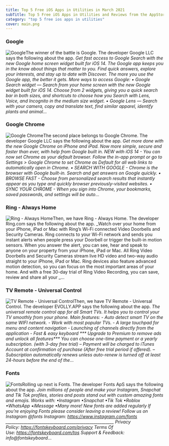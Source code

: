 ```yaml
---
title: Top 5 Free iOS Apps in Utilities in March 2021
subTitle: Top 5 Free iOS Apps in Utilities and Reviews from the AppStore in March 2021.
category: "top 5 free ios apps in utilities"
cover: main.png
---
```


### Google

![Google](https://is5-ssl.mzstatic.com/image/thumb/Purple124/v4/42/6d/9a/426d9a42-1fdc-8da2-0182-35a20a1c3448/logo_gsa_ios_color-0-0-1x_U007emarketing-0-0-0-6-0-0-sRGB-0-0-0-GLES2_U002c0-512MB-85-220-0-0.png/100x100bb.png)The winner of the battle is Google. The developer Google LLC says the following about the app. _Get fast access to Google Search with the new Google home screen widget built for iOS 14. The Google app keeps you in the know about things that matter to you. Find quick answers, explore your interests, and stay up to date with Discover. The more you use the Google app, the better it gets.  More ways to access Google: • Google Search widget — Search from your home screen with the new Google widget built for iOS 14. Choose from 2 widgets, giving you a quick search bar in both sizes, and shortcuts to choose how you Search with Lens, Voice, and Incognito in the medium size widget. • Google Lens — Search with your camera, copy and translate text, find similar apparel, identify plants and animal_...

### Google Chrome

![Google Chrome](https://is4-ssl.mzstatic.com/image/thumb/Purple114/v4/2b/0a/b6/2b0ab6ad-835f-3a56-1898-ada98b368310/AppIcon-0-0-1x_U007emarketing-0-0-0-6-0-0-sRGB-0-0-0-GLES2_U002c0-512MB-85-220-0-0.png/100x100bb.png)The second place belongs to Google Chrome. The developer Google LLC says the following about the app. _Get more done with the new Google Chrome on iPhone and iPad. Now more simple, secure and faster than ever, with help from Google built in.  NEW with iOS 14 - You can now set Chrome as your default browser. Follow the in-app prompt or go to Settings > Google Chrome to set Chrome as Default for all web links to automatically open in Chrome.   • SEARCH WITH GOOGLE - Chrome is the browser with Google built-in. Search and get answers on Google quickly.   • BROWSE FAST - Choose from personalized search results that instantly appear as you type and quickly browser previously-visited websites.  • SYNC YOUR CHROME - When you sign into Chrome, your bookmarks, saved passwords, and settings will be auto_...

### Ring - Always Home

![Ring - Always Home](https://is5-ssl.mzstatic.com/image/thumb/Purple114/v4/66/1d/00/661d0003-6926-88c1-6843-eed9dee08782/AppIcon-NH-0-0-1x_U007emarketing-0-0-0-10-0-0-sRGB-0-0-0-GLES2_U002c0-512MB-85-220-0-0.png/100x100bb.png)Then, we have Ring - Always Home. The developer Ring.com says the following about the app. _Watch over your home from your iPhone, iPad or Mac with Ring’s Wi-Fi connected Video Doorbells and Security Cameras.   Ring connects to your Wi-Fi network and sends you instant alerts when people press your Doorbell or trigger the built-in motion sensors. When you answer the alert, you can see, hear and speak to anyone on your property from your iPhone, iPad or Mac.   All Ring Video Doorbells and Security Cameras stream live HD video and two-way audio straight to your iPhone, iPad or Mac. Ring devices also feature advanced motion detection, so you can focus on the most important areas of your home. And with a free 30-day trial of Ring Video Recording, you can save, review and share all your _...

### TV Remote - Universal Control

![TV Remote - Universal Control](https://is4-ssl.mzstatic.com/image/thumb/Purple114/v4/ec/62/60/ec62601b-6e8c-a5d1-fcba-49458f2df9ca/AppIcon-0-0-1x_U007emarketing-0-0-0-7-0-0-sRGB-0-0-0-GLES2_U002c0-512MB-85-220-0-0.png/100x100bb.png)Then, we have TV Remote - Universal Control. The developer EVOLLY.APP says the following about the app. _The universal remote control app for all Smart TVs. It helps you to control your TV smoothly from your phone.  Main features: - Auto detect smart TV on the same WIFI network.  - Work with most popular TVs. - A large touchpad for menu and content navigation - Launching of channels directly from the application - Fast & easy keyboard  *** Upgrade to Premium to remove ads and unlock all features***  You can choose one-time payment or a yearly subscription. (with 3-day free trial)  – Payment will be charged to iTunes Account at confirmation of purchase (After free trial period if offered). – Subscription automatically renews unless auto-renew is turned off at least 24-hours before the end of the_...

### Fonts

![Fonts](https://is1-ssl.mzstatic.com/image/thumb/Purple124/v4/aa/b7/03/aab70316-304c-4a2f-c6db-3e6d9691e1ca/AppIcon-0-0-1x_U007emarketing-0-0-0-7-0-0-sRGB-0-0-0-GLES2_U002c0-512MB-85-220-0-0.png/100x100bb.png)Rolling up next is Fonts. The developer Fonts ApS says the following about the app. _Join millions of people and make your Instagram, Snapchat and Tik Tok profiles, stories and posts stand out with custom amazing fonts and emojis. Works with: •Instagram •Snapchat •Tik Tok •Roblox •WhatsApp •iMessage •Many more!  New fonts are added regularly  If you’re enjoying Fonts please consider leaving a review!  Follow us on Instagram @fonts  Instagram: https://www.instagram.com/fonts  ______________________________________________________  Privacy Policy: https://fontskeyboard.com/privacy  Terms Of Use: https://fontskeyboard.com/tos  Support & Feedback: info@fontskeyboard_...

